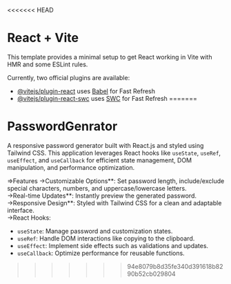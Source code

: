 <<<<<<< HEAD
# React + Vite

This template provides a minimal setup to get React working in Vite with HMR and some ESLint rules.

Currently, two official plugins are available:

- [@vitejs/plugin-react](https://github.com/vitejs/vite-plugin-react/blob/main/packages/plugin-react/README.md) uses [Babel](https://babeljs.io/) for Fast Refresh
- [@vitejs/plugin-react-swc](https://github.com/vitejs/vite-plugin-react-swc) uses [SWC](https://swc.rs/) for Fast Refresh
=======
# PasswordGenrator
A responsive password generator built with React.js and styled using Tailwind CSS. This application leverages React hooks like `useState`, `useRef`, `useEffect`, and `useCallback` for efficient state management, DOM manipulation, and performance optimization.  

=>Features
->Customizable Options**: Set password length, include/exclude special characters, numbers, and uppercase/lowercase letters.  
->Real-time Updates**: Instantly preview the generated password.  
->Responsive Design**: Styled with Tailwind CSS for a clean and adaptable interface.  
->React Hooks:  
  - `useState`: Manage password and customization states.  
  - `useRef`: Handle DOM interactions like copying to the clipboard.  
  - `useEffect`: Implement side effects such as validations and updates.  
  - `useCallback`: Optimize performance for reusable functions.  
>>>>>>> 94e8079b8d35fe340d391618b8290b52cb029804
